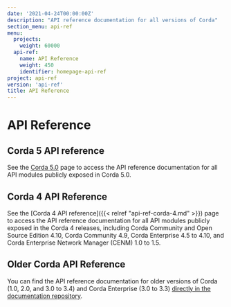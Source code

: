 ```yaml
---
date: '2021-04-24T00:00:00Z'
description: "API reference documentation for all versions of Corda"
section_menu: api-ref
menu:
  projects:
    weight: 60000
  api-ref:
    name: API Reference
    weight: 450
    identifier: homepage-api-ref
project: api-ref
version: 'api-ref'
title: API Reference
---
```



# API Reference

## Corda 5 API reference

See the [Corda 5.0](../../en/api-ref/corda/5.0/index.html) page to access the API reference documentation for all API modules publicly exposed in Corda 5.0.

## Corda 4 API Reference

See the [Corda 4 API reference]({{< relref "api-ref-corda-4.md" >}}) page to access the API reference documentation for all API modules publicly exposed in the Corda 4 releases, including Corda Community and Open Source Edition 4.10, Corda Community 4.9, Corda Enterprise 4.5 to 4.10, and Corda Enterprise Network Manager (CENM) 1.0 to 1.5.

## Older Corda API Reference

You can find the API reference documentation for older versions of Corda (1.0, 2.0, and 3.0 to 3.4) and Corda Enterprise (3.0 to 3.3) [directly in the documentation repository](https://github.com/corda/corda-docs-portal/tree/main/content/en/archived-docs/).
